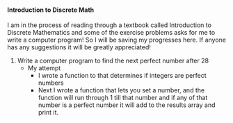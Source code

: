 #### Introduction to Discrete Math

I am in the process of reading through a textbook called Introduction to Discrete Mathematics and some of the exercise problems asks for me to write a computer program! So I will be saving my progresses here. If anyone has any suggestions it will be greatly appreciated! 

1. Write a computer program to find the next perfect number after 28
    - My attempt
        + I wrote a function to that determines if integers are perfect numbers
        + Next I wrote a function that lets you set a number, and the function will run through 1 till that number and if any of that number is a perfect number it will add to the results array and print it.
